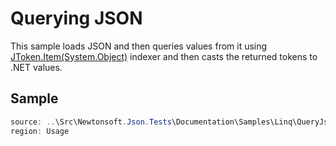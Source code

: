 ﻿# Querying JSON

This sample loads JSON and then queries values from it using [JToken.Item(System.Object)](P:Newtonsoft.Json.Linq.JToken.Ite (System.Object)) indexer and then casts the returned tokens to .NET values.

## Sample

```csharp Usage
source: ..\Src\Newtonsoft.Json.Tests\Documentation\Samples\Linq\QueryJson.cs
region: Usage
```

